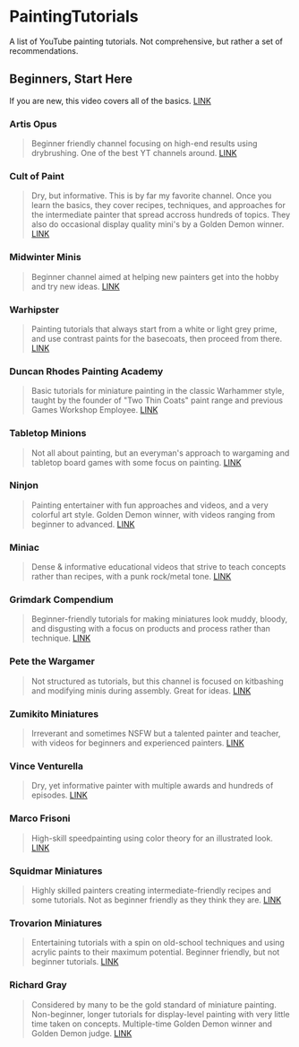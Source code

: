 # PaintingTutorials
A list of YouTube painting tutorials. Not comprehensive, but rather a set of recommendations. 

## Beginners, Start Here
If you are new, this video covers all of the basics. [LINK](https://youtu.be/LLJwh4ClZ6U?si=v2E4So0bLR2duA9o)

### Artis Opus
> Beginner friendly channel focusing on high-end results using drybrushing. One of the best YT channels around. 
[LINK](https://www.youtube.com/@ArtisOpus)

### Cult of Paint
> Dry, but informative. This is by far my favorite channel. Once you learn the basics, they cover recipes, techniques, and approaches for the intermediate painter that spread accross hundreds of topics. They also do occasional display quality mini's by a Golden Demon winner. 
[LINK](https://www.youtube.com/@cultofpaint)

### Midwinter Minis
> Beginner channel aimed at helping new painters get into the hobby and try new ideas. 
[LINK](https://www.youtube.com/@MidwinterMinis)

### Warhipster
> Painting tutorials that always start from a white or light grey prime, and use contrast paints for the basecoats, then proceed from there. 
[LINK](https://www.youtube.com/@Warhipster)

### Duncan Rhodes Painting Academy
> Basic tutorials for miniature painting in the classic Warhammer style, taught by the founder of "Two Thin Coats" paint range and previous Games Workshop Employee. 
[LINK](https://www.youtube.com/@DuncanRhodesDRPA)

### Tabletop Minions
> Not all about painting, but an everyman's approach to wargaming and tabletop board games with some focus on painting. 
[LINK](https://www.youtube.com/@tabletopminions)

### Ninjon
> Painting entertainer with fun approaches and videos, and a very colorful art style. Golden Demon winner, with videos ranging from beginner to advanced.
[LINK](https://www.youtube.com/@Ninjon)

### Miniac
> Dense & informative educational videos that strive to teach concepts rather than recipes, with a punk rock/metal tone. 
[LINK](https://www.youtube.com/@Miniac)

### Grimdark Compendium
> Beginner-friendly tutorials for making miniatures look muddy, bloody, and disgusting with a focus on products and process rather than technique. 
[LINK](https://www.youtube.com/@GrimdarkCompendium)

### Pete the Wargamer
> Not structured as tutorials, but this channel is focused on kitbashing and modifying minis during assembly. Great for ideas. 
[LINK](https://www.youtube.com/@PeteTheWargamer)

### Zumikito Miniatures
> Irreverant and sometimes NSFW but a talented painter and teacher, with videos for beginners and experienced painters. 
[LINK](https://www.youtube.com/@Zumikito)

### Vince Venturella
> Dry, yet informative painter with multiple awards and hundreds of episodes. 
[LINK](https://www.youtube.com/@VinceVenturella)

### Marco Frisoni
> High-skill speedpainting using color theory for an illustrated look. 
[LINK](https://www.youtube.com/@MarcoFrisoniNJM)

### Squidmar Miniatures
> Highly skilled painters creating intermediate-friendly recipes and some tutorials. Not as beginner friendly as they think they are. 
[LINK](https://www.youtube.com/@SquidmarMiniatures)

### Trovarion Miniatures
> Entertaining tutorials with a spin on old-school techniques and using acrylic paints to their maximum potential. Beginner friendly, but not beginner tutorials. 
[LINK](https://www.youtube.com/@trovarion)

### Richard Gray
> Considered by many to be the gold standard of miniature painting. Non-beginner, longer tutorials for display-level painting with very little time taken on concepts. Multiple-time Golden Demon winner and Golden Demon judge.
[LINK](https://www.youtube.com/@demonrich)
